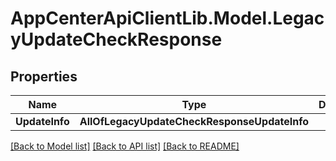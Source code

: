 # AppCenterApiClientLib.Model.LegacyUpdateCheckResponse
## Properties

Name | Type | Description | Notes
------------ | ------------- | ------------- | -------------
**UpdateInfo** | **AllOfLegacyUpdateCheckResponseUpdateInfo** |  | 

[[Back to Model list]](../README.md#documentation-for-models) [[Back to API list]](../README.md#documentation-for-api-endpoints) [[Back to README]](../README.md)

